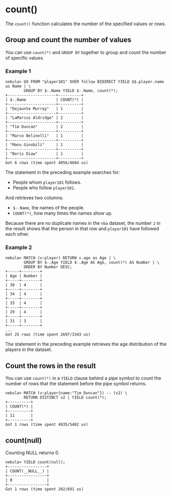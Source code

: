 # count()

The `count()` function calculates the number of the specified values or rows.

## Group and count the number of values

You can use `count(*)` and `GROUP BY` together to group and count the number of specific values.

### Example 1

```nGQL
nebula> GO FROM "player101" OVER follow BIDIRECT YIELD $$.player.name as Name | \
        GROUP BY $-.Name YIELD $-.Name, count(*);
+---------------------+----------+
| $-.Name             | COUNT(*) |
+---------------------+----------+
| "Dejounte Murray"   | 1        |
+---------------------+----------+
| "LaMarcus Aldridge" | 2        |
+---------------------+----------+
| "Tim Duncan"        | 2        |
+---------------------+----------+
| "Marco Belinelli"   | 1        |
+---------------------+----------+
| "Manu Ginobili"     | 1        |
+---------------------+----------+
| "Boris Diaw"        | 1        |
+---------------------+----------+
Got 6 rows (time spent 4056/4684 us)
```

The statement in the preceding example searches for:

* People whom `player101` follows.
* People who follow `player101`.

And retrieves two columns:

* `$-.Name`, the names of the people.
* `COUNT(*)`, how many times the names show up.

Because there are no duplicate names in the `nba` dataset, the number `2` in the result shows that the person in that row and `player101` have followed each other.

### Example 2

```nGQL
nebula> MATCH (v:player) RETURN v.age as Age | \
        GROUP BY $-.Age YIELD $-.Age AS Age, count(*) AS Number | \
        ORDER BY Number DESC;
+-----+--------+
| Age | Number |
+-----+--------+
| 30  | 4      |
+-----+--------+
| 34  | 4      |
+-----+--------+
| 33  | 4      |
+-----+--------+
| 29  | 4      |
+-----+--------+
| 31  | 3      |
+-----+--------+
...
Got 25 rows (time spent 2697/3343 us)
```

The statement in the preceding example retrieves the age distribution of the players in the dataset.

## Count the rows in the result

You can use `count(*)` in a `YIELD` clause behind a pipe symbol to count the number of rows that the statement before the pipe symbol returns.

```nGQL
nebula> MATCH (v:player{name:"Tim Duncan"}) -- (v2) \
        RETURN DISTINCT v2 | YIELD count(*);
+----------+
| COUNT(*) |
+----------+
| 11       |
+----------+
Got 1 rows (time spent 4935/5482 us)
```

## count(null)

Counting NULL returns 0.

```nGQL
nebula> YIELD count(null);
+-----------------+
| COUNT(__NULL__) |
+-----------------+
| 0               |
+-----------------+
Got 1 rows (time spent 202/691 us)
```